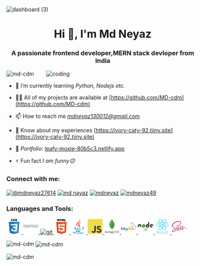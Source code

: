  ![dashboard (3)](https://github.com/user-attachments/assets/f7a9df4a-d022-44d0-9cfc-d52e868a0d55)
<h1 align="center">Hi 👋, I'm Md Neyaz</h1>
<h3 align="center">A passionate frontend developer,MERN stack devloper from India</h3>
<img align="right" alt = "coding" width="400" src="https://user-images.githubusercontent.com/55389276/140866485-8fb1c876-9a8f-4d6a-98dc-08c4981eaf70.gif">

<p align="left"> <img src="https://komarev.com/ghpvc/?username=md-cdm&label=Profile%20views&color=0e75b6&style=flat" alt="md-cdm" /> </p>

- 🌱 I’m currently learning *Python, Nodejs etc.*

- 👨‍💻 All of my projects are available at [https://github.com/MD-cdm](https://github.com/MD-cdm)

- 📫 How to reach me *mdneyaz130012@gmail.com*

- 📄 Know about my experiences [https://ivory-caty-92.tiiny.site](https://ivory-caty-92.tiiny.site)
- 📖 *Portfolio*: [leafy-moxie-80b5c3.netlify.app](https://leafy-moxie-80b5c3.netlify.app)

- ⚡ Fun fact *I am funny😊*

<h3 align="left">Connect with me:</h3>
<p align="left">
<a href="https://twitter.com/@mdneyaz27614" target="blank"><img align="center" src="https://raw.githubusercontent.com/rahuldkjain/github-profile-readme-generator/master/src/images/icons/Social/twitter.svg" alt="@mdneyaz27614" height="30" width="40" /></a>
<a href="https://linkedin.com/in/md nayaz" target="blank"><img align="center" src="https://raw.githubusercontent.com/rahuldkjain/github-profile-readme-generator/master/src/images/icons/Social/linked-in-alt.svg" alt="md nayaz" height="30" width="40" /></a>
<a href="https://fb.com/mdneyaz" target="blank"><img align="center" src="https://raw.githubusercontent.com/rahuldkjain/github-profile-readme-generator/master/src/images/icons/Social/facebook.svg" alt="mdneyaz" height="30" width="40" /></a>
<a href="https://instagram.com/mdneyaz49" target="blank"><img align="center" src="https://raw.githubusercontent.com/rahuldkjain/github-profile-readme-generator/master/src/images/icons/Social/instagram.svg" alt="mdneyaz49" height="30" width="40" /></a>
</p>

<h3 align="left">Languages and Tools:</h3>
<p align="left"> <a href="https://www.w3schools.com/css/" target="_blank" rel="noreferrer"> <img src="https://raw.githubusercontent.com/devicons/devicon/master/icons/css3/css3-original-wordmark.svg" alt="css3" width="40" height="40"/> </a> <a href="https://expressjs.com" target="_blank" rel="noreferrer"> <img src="https://raw.githubusercontent.com/devicons/devicon/master/icons/express/express-original-wordmark.svg" alt="express" width="40" height="40"/> </a> <a href="https://git-scm.com/" target="_blank" rel="noreferrer"> <img src="https://www.vectorlogo.zone/logos/git-scm/git-scm-icon.svg" alt="git" width="40" height="40"/> </a> <a href="https://www.w3.org/html/" target="_blank" rel="noreferrer"> <img src="https://raw.githubusercontent.com/devicons/devicon/master/icons/html5/html5-original-wordmark.svg" alt="html5" width="40" height="40"/> </a> <a href="https://www.java.com" target="_blank" rel="noreferrer"> <img src="https://raw.githubusercontent.com/devicons/devicon/master/icons/java/java-original.svg" alt="java" width="40" height="40"/> </a> <a href="https://developer.mozilla.org/en-US/docs/Web/JavaScript" target="_blank" rel="noreferrer"> <img src="https://raw.githubusercontent.com/devicons/devicon/master/icons/javascript/javascript-original.svg" alt="javascript" width="40" height="40"/> </a> <a href="https://www.mongodb.com/" target="_blank" rel="noreferrer"> <img src="https://raw.githubusercontent.com/devicons/devicon/master/icons/mongodb/mongodb-original-wordmark.svg" alt="mongodb" width="40" height="40"/> </a> <a href="https://www.mysql.com/" target="_blank" rel="noreferrer"> <img src="https://raw.githubusercontent.com/devicons/devicon/master/icons/mysql/mysql-original-wordmark.svg" alt="mysql" width="40" height="40"/> </a> <a href="https://nodejs.org" target="_blank" rel="noreferrer"> <img src="https://raw.githubusercontent.com/devicons/devicon/master/icons/nodejs/nodejs-original-wordmark.svg" alt="nodejs" width="40" height="40"/> </a> <a href="https://reactjs.org/" target="_blank" rel="noreferrer"> <img src="https://raw.githubusercontent.com/devicons/devicon/master/icons/react/react-original-wordmark.svg" alt="react" width="40" height="40"/> </a> <a href="https://sass-lang.com" target="_blank" rel="noreferrer"> <img src="https://raw.githubusercontent.com/devicons/devicon/master/icons/sass/sass-original.svg" alt="sass" width="40" height="40"/> </a> </p>

<p><img align="left" src="https://github-readme-stats.vercel.app/api/top-langs?username=md-cdm&show_icons=true&locale=en&layout=compact" alt="md-cdm" /></p>

<p>&nbsp;<img align="center" src="https://github-readme-stats.vercel.app/api?username=md-cdm&show_icons=true&locale=en" alt="md-cdm" /></p>

<p><img align="center" src="https://github-readme-streak-stats.herokuapp.com/?user=md-cdm&" alt="md-cdm" /></p>
